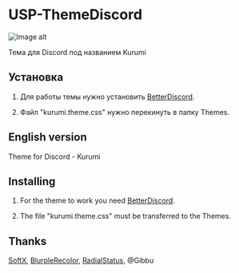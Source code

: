 # USP-ThemeDiscord
![Image alt](https://So1ta.github.io/Images/USP-ThemeView.png)

Тема для Discord под названием Kurumi

## Установка

1. Для работы темы нужно установить [BetterDiscord](https://betterdiscord.app/themes).

2. Файл "kurumi.theme.css" нужно перекинуть в папку Themes.

## English version

Theme for Discord - Kurumi

## Installing

1. For the theme to work you need [BetterDiscord](https://betterdiscord.app/themes).

2. The file "kurumi.theme.css" must be transferred to the Themes.

## Thanks

[SoftX](https://betterdiscord.app/theme/SoftX), [BlurpleRecolor](https://betterdiscord.app/theme/BlurpleRecolor), [RadialStatus](https://betterdiscord.app/theme/RadialStatus), @Gibbu
